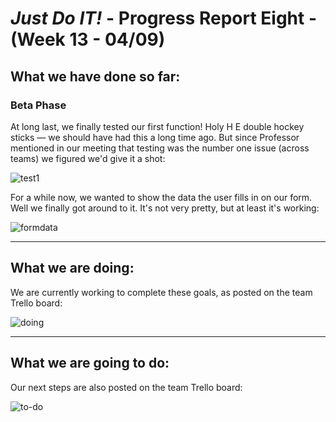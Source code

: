 # *Just Do IT!* - Progress Report Eight - (Week 13 - 04/09)

## What we have done so far:

### Beta Phase

At long last, we finally tested our first function! Holy H E double hockey sticks — we should have had this a long time ago. But since Professor mentioned in our meeting that testing was the number one issue (across teams) we figured we'd give it a shot:

![test1](https://user-images.githubusercontent.com/21226482/79060315-475dae00-7c49-11ea-886f-8b6082289d3e.png)

For a while now, we wanted to show the data the user fills in on our form. Well we finally got around to it. It's not very pretty, but at least it's working:

![formdata](https://user-images.githubusercontent.com/21226482/79060339-825fe180-7c49-11ea-823c-10fa87736500.png)

___

## What we are doing:

We are currently working to complete these goals, as posted on the team Trello board:

![doing](https://user-images.githubusercontent.com/21226482/79060461-d0c1b000-7c4a-11ea-8e75-024b88da9c63.png)


___

## What we are going to do:

Our next steps are also posted on the team Trello board:

![to-do](https://user-images.githubusercontent.com/21226482/79060438-7fb1bc00-7c4a-11ea-8e76-22ebbace566a.png)
